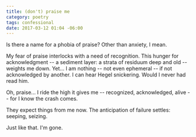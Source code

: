 ```yaml
---
title: (don't) praise me
category: poetry
tags: confessional
date: 2017-03-12 01:04 -06:00
---
```


Is there a name for a phobia of praise?
Other than anxiety, I mean.

My fear of praise interlocks with a need of recognition.
This hunger for acknowledgment -- a sediment layer: a strata of residuum deep and old -- weights me down.
Yet... 
I am nothing -- not even ephemeral -- if not acknowledged by another.
I can hear Hegel snickering.
Would I never had read him.

Oh, praise...
I ride the high it gives me -- recognized, acknowledged, alive -- for I know the crash comes.

They expect things from me now.
The anticipation of failure settles: seeping, seizing.

Just like that.
I'm gone.
